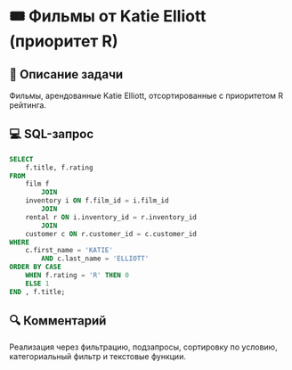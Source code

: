 # 🎟️ Фильмы от Katie Elliott (приоритет R)

## 📌 Описание задачи  
Фильмы, арендованные Katie Elliott, отсортированные с приоритетом R рейтинга.

## 💻 SQL-запрос
```sql
SELECT 
    f.title, f.rating
FROM
    film f
        JOIN
    inventory i ON f.film_id = i.film_id
        JOIN
    rental r ON i.inventory_id = r.inventory_id
        JOIN
    customer c ON r.customer_id = c.customer_id
WHERE
    c.first_name = 'KATIE'
        AND c.last_name = 'ELLIOTT'
ORDER BY CASE
    WHEN f.rating = 'R' THEN 0
    ELSE 1
END , f.title;
```

## 🔍 Комментарий  
Реализация через фильтрацию, подзапросы, сортировку по условию, категориальный фильтр и текстовые функции.
